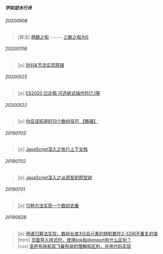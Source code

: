 ##### 学如逆水行舟


###### 20200908
> [算法] [两数之和](https://github.com/useryize/practice/blob/master/007/README.md#1) ------ [三数之和为0](https://github.com/useryize/practice/blob/master/007/README.md#2) 


###### 20200708
> [js] [防抖&节流实现原理](https://github.com/useryize/practice/blob/master/006/README003.md) 

###### 20200525
> [js] [ES2020 已定稿 可选链式操作符(?.)等](https://github.com/useryize/practice/blob/master/006/README002.md) 


###### 20200522
> [js] [你应该知道的13个数组技巧 【略骚】](https://github.com/useryize/practice/blob/master/006/README001.md)


###### 20190703

> [js] [JavaScript深入之执行上下文栈](https://github.com/useryize/practice/tree/master/005)

###### 20190702

> [js] [JavaScript深入之从原型到原型链](https://github.com/useryize/practice/tree/master/003)


###### 20190701

> [js] [12种方法实现一个数组去重](https://github.com/useryize/practice/tree/master/002#1)

###### 20190628

> [js] [用递归算法实现，数组长度为5且元素的随机数在2-32间不重复的值](https://github.com/useryize/practice/tree/master/001#1)    
  [html] [页面导入样式时，使用link和@import有什么区别？](https://github.com/useryize/practice/tree/master/001#2)    
  [css] [圣杯布局和双飞翼布局的理解和区别，并用代码实现](https://github.com/useryize/practice/tree/master/001#3)


